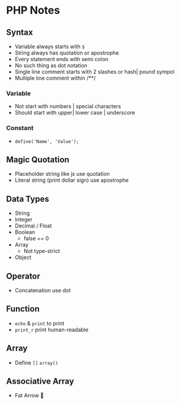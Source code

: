 # PHP Notes

## Syntax
* Variable always starts with `$`
* String always has quotation or apostrophe
* Every statement ends with semi colon
* No such thing as dot notation
* Single line comment starts with 2 slashes or hash| pound sympol
* Multiple line comment within /**/

### Variable
* Not start with numbers | special characters
* Should start with upper| lower case | underscore

### Constant
* `define('Name', 'Value');`

## Magic Quotation
* Placeholder string like js use quotation
* Literal string (print dollar sign) use apostrophe

## Data Types
* String 
* Integer
* Decimal / Float
* Boolean
    * false == 0
* Array
    * Not type-strict
* Object


## Operator
* Concatenation use dot

## Function
* `echo` & `print` to print
* `print_r` print human-readable

## Array
* Define `[]` `array()`

## Associative Array
* Fat Arrow 🤣